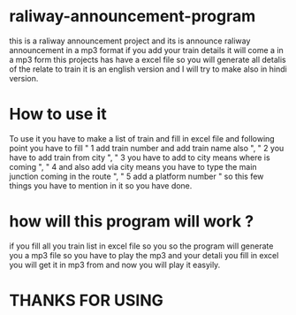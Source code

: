 # raliway-announcement-program
this is a raliway announcement project and its is announce raliway announcement in a mp3 format if you add your train details it will come a in a mp3 form this projects has have a excel file so you will generate all detalis of the relate to train it is an english version and I will try to make also in hindi version.

# How to use it 
To use it you have to make a list of train and fill in excel file and following point you have to fill " 1 add train number and add train name also ", " 2 you have to add train from city ", " 3 you have to add to city means where is coming ", " 4 and also add via city means you have to type the main junction coming in the route ", " 5 add a platform number " so this few things you have to mention in it so you have done.

# how will this program will work ?
if you fill all you train list in excel file so you so the program will generate you a mp3 file so you have to play the mp3 and your detali you fill in excel you will get it in mp3 from and now you will play it easyily.

# THANKS FOR USING 
